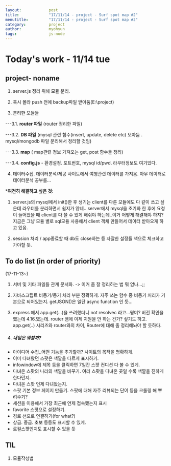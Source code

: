 ```yaml
---
layout:            post
title:             "17/11/14 - project - Surf spot map #2"
menutitle:         "17/11/14 - project - Surf spot map #2"
category:          project
author:            myohyun
tags:              js-node
---
```


<!--

아이디어 수집..어떤 기능을 추가할까? 사이트의 목적을 명확하게.
이미 다녀왔던 스팟은 색깔을 다르게 표시하기.
infowindow에 제목 등을 클릭하면 7일간 스팟 컨디션 다 볼 수 있게.
다녀온 스팟의 나라의 색깔을 바꾸기. 여러 스팟을 다녀온 곳일 수록 색깔을 진하게 한다던지.
다녀온 스팟 언제 다녀왔는지.
스팟 기본 정보 페이지 만들기. 스팟에 대해 자주 리뷰되는 단어 등을 크롤링 해 뿌려주기?
세션을 이용해서 가장 최근에 언제 접속했는지 표시
favorite 스팟으로 설정하기.
경로 선으로 연결하기(for what?)
상급. 중급. 초보 등등도 표시할 수 있게.
로컬스팟인지도 표시할 수 있을 듯

# 서버 및 기타 파일들 관계 문서화
-->


# Today's work - 11/14 tue

## project- noname
1. server.js 정리 위해 모듈 분리.

2. 혹시 몰라 push 전에 backup파일 받아둠(E:\project)

3. 분리한 모듈들

---3.1. **router 파일** (router 정리한 파일)

---3.2. **DB 파일** (mysql 관련 함수(insert, update, delete etc) 모아둠 . mysql/mongodb 파일 분리해서 정리할 것임)

---3.3. **map** ( map관련 정보 가져오는 get, post 함수들 정리)

---3.4. **config.js** - 환경설정. 포트번호, mysql id/pwd. 라우터정보도 여기있다.

4. 데이터수집. 데이터분석/제공 사이트에서 여행관련 데이터를 가져옴. 아무 데이터로 데이터분석 공부를...

***여전히 해결하고 싶은 것**:

1. server.js의 mysql에서 init()한 후 생기는 client를 다른 모듈에도 다 같이 쓰고 싶은데 라우터를 분리하면서 쉽지가 않네..
server에서 mysql을 초기화 한 후에 요청이 들어왔을 때 client를 다 쓸 수 있게 해줘야 하는데..이거 어떻게 해결해야 하지? 지금은 그냥 모듈 별로 sql모듈 사용해서 client 객체 만들어서 데이터 받아오게 하고 있음.

2. session 처리 / app종료할 때 db도 close하는 등 자잘한 설정들 책으로 체크하고 가야할 듯.


## To do list (in order of priority) 

(17-11-13~)

1. 서버 및 기타 파일들 관계 문서화. -> 이거 좀 잘 정리하는 법 뭐 없나...;;

2. 자바스크립트 비동기/동기 처리 부분 정확하게. 자주 쓰는 함수 중 비동기 처리가 기본으로 되어있는지. getJSON()은 일단 async function 인 듯...

3. express 에서 app.get(...)을 쓰려했더니 not resolvec 라고...뭥미? 버전 확인을 했는데 4.16.였는데. router 뗌에 이제 지원을 안 하는 건가? 싶기도 하고. app.get(..) 시리즈와 router와의 차이, Router에 대해 좀 정리해놔야 할 듯하다.

4. ##### 내일은 뭐할까? 
- 아이디어 수집..어떤 기능을 추가할까? 사이트의 목적을 명확하게.
- 이미 다녀왔던 스팟은 색깔을 다르게 표시하기.
- infowindow에 제목 등을 클릭하면 7일간 스팟 컨디션 다 볼 수 있게.
- 다녀온 스팟의 나라의 색깔을 바꾸기. 여러 스팟을 다녀온 곳일 수록 색깔을 진하게 한다던지.
- 다녀온 스팟 언제 다녀왔는지.
- 스팟 기본 정보 페이지 만들기. 스팟에 대해 자주 리뷰되는 단어 등을 크롤링 해 뿌려주기?
- 세션을 이용해서 가장 최근에 언제 접속했는지 표시
- favorite 스팟으로 설정하기.
- 경로 선으로 연결하기(for what?)
- 상급. 중급. 초보 등등도 표시할 수 있게.
- 로컬스팟인지도 표시할 수 있을 듯


## TIL
1. 모듈작성법

